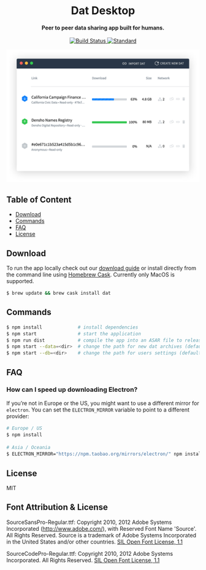 <h1 align="center">Dat Desktop</h1>

<div align="center">
  <strong>Peer to peer data sharing app built for humans.</strong>
</div>

<br />

<div align="center">
  <!-- Build Status -->
  <a href="https://travis-ci.org/dat-land/dat-desktop">
    <img src="https://img.shields.io/travis/dat-land/dat-desktop/master.svg?style=flat-square"
      alt="Build Status" />
  </a>
  <!-- Standard -->
  <a href="https://standardjs.com">
    <img src="https://img.shields.io/badge/code%20style-standard-brightgreen.svg?style=flat-square"
      alt="Standard" />
  </a>
</div>

![screenshot](assets/screenshot.png)

## Table of Content
- [Download](#download)
- [Commands](#commands)
- [FAQ](#faq)
- [License](#license)

## Download

To run the app locally check out our [download
guide](https://datproject.org/install) or install directly from the command
line using [Homebrew Cask](https://caskroom.github.io). Currently only MacOS is
supported.

```sh
$ brew update && brew cask install dat
```

## Commands

```bash
$ npm install             # install dependencies
$ npm start               # start the application
$ npm run dist            # compile the app into an ASAR file to release
$ npm start --data=<dir>  # change the path for new dat archives (default ~/Downloads/dat)
$ npm start --db=<dir>    # change the path for users settings (default ~/.dat-desktop)
```

## FAQ

### How can I speed up downloading Electron?
If you’re not in Europe or the US, you might want to use a different mirror for `electron`.
You can set the `ELECTRON_MIRROR` variable to point to a different provider:
```sh
# Europe / US
$ npm install

# Asia / Oceania
$ ELECTRON_MIRROR="https://npm.taobao.org/mirrors/electron/" npm install
```

## License
MIT

## Font Attribution & License
SourceSansPro-Regular.ttf: Copyright 2010, 2012 Adobe Systems Incorporated (http://www.adobe.com/), with Reserved Font Name 'Source'. All Rights Reserved. Source is a trademark of Adobe Systems Incorporated in the United States and/or other countries. [SIL Open Font License, 1.1](http://scripts.sil.org/cms/scripts/page.php?site_id=nrsi&id=OFL)

SourceCodePro-Regular.ttf: Copyright 2010, 2012 Adobe Systems Incorporated. All Rights Reserved. [SIL Open Font License, 1.1](http://scripts.sil.org/cms/scripts/page.php?site_id=nrsi&id=OFL)
